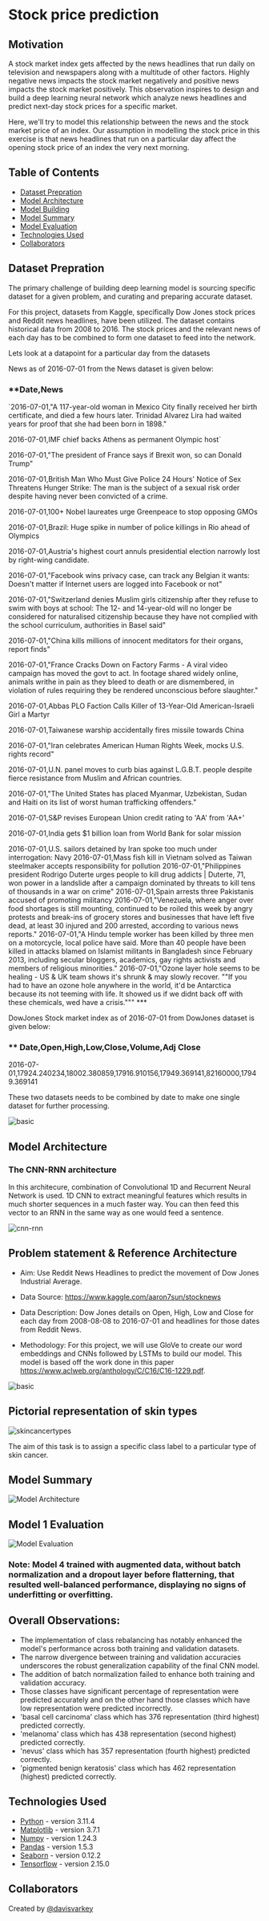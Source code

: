 # Stock price prediction

## Motivation

A stock market index gets affected by the news headlines that run daily on television and newspapers along with a multitude of other factors. Highly negative news impacts the stock market negatively and positive news impacts the stock market positively. This observation inspires to design and build a deep learning neural network which analyze news headlines and predict next-day stock prices for a specific market.
 
Here, we'll try to model this relationship between the news and the stock market price of an index. Our assumption in modelling the stock price in this exercise is that news headlines that run on a particular day affect the opening stock price of an index the very next morning.

## Table of Contents

- [Dataset Prepration](#general-information)
- [Model Architecture](#model-architecture)
- [Model Building](#model-architecture)
- [Model Summary](#model-summary)
- [Model Evaluation](#model-evaluation)
- [Technologies Used](#technologies-used)
- [Collaborators](#collaborators)

<!-- You can include any other section that is pertinent to your problem -->

## Dataset Prepration

The primary challenge of building deep learning model is sourcing specific dataset for a given problem, and curating and preparing accurate dataset.

For this project, datasets from Kaggle, specifically Dow Jones stock prices and Reddit news headlines, have been utilized. The dataset contains historical data from 2008 to 2016.  The stock prices and the relevant news of each day has to be combined to form one dataset to feed into the network.

Lets look at a datapoint for a particular day from the datasets

News as of 2016-07-01 from the News dataset is given below:

### **Date,News

`2016-07-01,"A 117-year-old woman in Mexico City finally received her birth certificate, and died a few hours later. Trinidad Alvarez Lira had waited years for proof that she had been born in 1898."

2016-07-01,IMF chief backs Athens as permanent Olympic host`

2016-07-01,"The president of France says if Brexit won, so can Donald Trump"

2016-07-01,British Man Who Must Give Police 24 Hours' Notice of Sex Threatens Hunger Strike: The man is the subject of a sexual risk order despite having never been convicted of a crime.

2016-07-01,100+ Nobel laureates urge Greenpeace to stop opposing GMOs

2016-07-01,Brazil: Huge spike in number of police killings in Rio ahead of Olympics

2016-07-01,Austria's highest court annuls presidential election narrowly lost by right-wing candidate.

2016-07-01,"Facebook wins privacy case, can track any Belgian it wants: Doesn't matter if Internet users are logged into Facebook or not"

2016-07-01,"Switzerland denies Muslim girls citizenship after they refuse to swim with boys at school: The 12- and 14-year-old will no longer be considered for naturalised citizenship because they have not complied with the school curriculum, authorities in Basel said"

2016-07-01,"China kills millions of innocent meditators for their organs, report finds"

2016-07-01,"France Cracks Down on Factory Farms - A viral video campaign has moved the govt to act. In footage shared widely online, animals writhe in pain as they bleed to death or are dismembered, in violation of rules requiring they be rendered unconscious before slaughter."

2016-07-01,Abbas PLO Faction Calls Killer of 13-Year-Old American-Israeli Girl a Martyr

2016-07-01,Taiwanese warship accidentally fires missile towards China

2016-07-01,"Iran celebrates American Human Rights Week, mocks U.S. rights record"

2016-07-01,U.N. panel moves to curb bias against L.G.B.T. people despite fierce resistance from Muslim and African countries.

2016-07-01,"The United States has placed Myanmar, Uzbekistan, Sudan and Haiti on its list of worst human trafficking offenders."

2016-07-01,S&amp;P revises European Union credit rating to 'AA' from 'AA+'

2016-07-01,India gets $1 billion loan from World Bank for solar mission

2016-07-01,U.S. sailors detained by Iran spoke too much under interrogation: Navy
2016-07-01,Mass fish kill in Vietnam solved as Taiwan steelmaker accepts responsibility for pollution
2016-07-01,"Philippines president Rodrigo Duterte urges people to kill drug addicts | Duterte, 71, won power in a landslide after a campaign dominated by threats to kill tens of thousands in a war on crime"
2016-07-01,Spain arrests three Pakistanis accused of promoting militancy
2016-07-01,"Venezuela, where anger over food shortages is still mounting, continued to be roiled this week by angry protests and break-ins of grocery stores and businesses that have left five dead, at least 30 injured and 200 arrested, according to various news reports."
2016-07-01,"A Hindu temple worker has been killed by three men on a motorcycle, local police have said. More than 40 people have been killed in attacks blamed on Islamist militants in Bangladesh since February 2013, including secular bloggers, academics, gay rights activists and members of religious minorities."
2016-07-01,"Ozone layer hole seems to be healing - US &amp; UK team shows it's shrunk &amp; may slowly recover. ""If you had to have an ozone hole anywhere in the world, it'd be Antarctica because its not teeming with life. It showed us if we didnt back off with these chemicals, wed have a crisis.""" ***

DowJones Stock market index as of 2016-07-01 from DowJones dataset is given below:

### ** Date,Open,High,Low,Close,Volume,Adj Close

2016-07-01,17924.240234,18002.380859,17916.910156,17949.369141,82160000,17949.369141

These two datasets needs to be combined by date to make one single dataset for further processing.

![basic](resources/textmining.png)

## Model Architecture

### The CNN-RNN architecture

In this architecure, combination of Convolutional 1D and Recurrent Neural Network is used. 1D CNN to extract meaningful features which results in much shorter sequences in a much faster way. You can then feed this vector to an RNN in the same way as one would feed a sentence.

![cnn-rnn](resources/cnn-1d-rnn.jpg)






## Problem statement & Reference Architecture

- Aim: Use Reddit News Headlines to predict the movement of Dow Jones Industrial Average.

- Data Source: https://www.kaggle.com/aaron7sun/stocknews

- Data Description: Dow Jones details on Open, High, Low and Close for each day from 2008-08-08 to 2016-07-01 and headlines for those dates from Reddit News.

- Methodology: For this project, we will use GloVe to create our word embeddings and CNNs followed by LSTMs to build our model. This model is based off the work done in this paper https://www.aclweb.org/anthology/C/C16/C16-1229.pdf.

![basic](resources/basic_intent.png)


## Pictorial representation of skin types

![skincancertypes](./skin_cancer_types.png)

The aim of this task is to assign a specific class label to a particular type of skin cancer.



## Model Summary

![Model Architecture](./mode-1-summary.png)

## Model 1 Evaluation

![Model Evaluation](./model-1-evaluation.png)


### **Note:**  Model 4 trained with augmented data, without batch normalization and a dropout layer before flatterning, that resulted well-balanced performance, displaying no signs of underfitting or overfitting.

## Overall Observations:

- The implementation of class rebalancing has notably enhanced the model's performance across both training and validation datasets.
- The narrow divergence between training and validation accuracies underscores the robust generalization capability of the final CNN model.
- The addition of batch normalization failed to enhance both training and validation accuracy.
- Those classes have significant percentage of representation were predicted accurately and on the other hand those classes which have low representation were predicted incorrectly.
- 'basal cell carcinoma' class which has 376 representation (third highest) predicted correctly.
- 'melanoma' class which has 438 representation (second highest) predicted correctly.
- 'nevus' class which has 357 representation (fourth highest) predicted correctly.
- 'pigmented benign keratosis' class which has 462 representation (highest) predicted correctly.

## Technologies Used

- [Python](https://www.python.org/) - version 3.11.4
- [Matplotlib](https://matplotlib.org/) - version 3.7.1
- [Numpy](https://numpy.org/) - version 1.24.3
- [Pandas](https://pandas.pydata.org/) - version 1.5.3
- [Seaborn](https://seaborn.pydata.org/) - version 0.12.2
- [Tensorflow](https://www.tensorflow.org/) - version 2.15.0

## Collaborators

Created by [@davisvarkey](https://github.com/davisvarkey)
